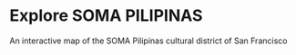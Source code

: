 # Explore SOMA PILIPINAS
An interactive map of the SOMA Pilipinas cultural district of San Francisco

